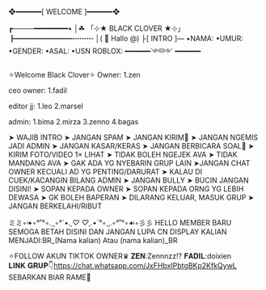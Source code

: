  ❖━━━━━━[ WELCOME ]━━━━━━❖

┏––––––━━━━━━━━•
│☘︎ 「⊹★ BLACK CLOVER ★⊹」
┣━━━━━━━━┅┅┅
│( 👋 Hallo @⁨⁩)
├[ INTRO ]—
•NAMA:
•UMUR:
•GENDER:
•ASAL:
•USN ROBLOX:
━━━━━━༺༻ ━━━━━━

✧Welcome Black Clover✧
Owner:
1.zen

ceo owner:
1.fadil
  
editor jj:
1.leo
2.marsel

admin:
1.bima
2.mirza
3.zenno
4.bagas

➤ WAJIB INTRO
➤ JANGAN SPAM
➤ JANGAN KIRIM🔞
➤ JANGAN NGEMIS JADI ADMIN
➤ JANGAN KASAR/KERAS
➤ JANGAN BERBICARA SOAL🔞
➤ KIRIM FOTO/VIDEO 1× LIHAT
➤ TIDAK BOLEH NGEJEK AVA
➤ TIDAK MANDANG AVA
➤ GAK ADA YG NYEBARIN GRUP LAIN 
➤JANGAN CHAT OWNER KECUALI AD YG PENTING/DARURAT
➤ KALAU DI CUEK/KACANGIN BILANG
   ADMIN
 ➤ JANGAN BULLY 
➤ BUCIN JANGAN DISINI! 
➤ SOPAN KEPADA OWNER
➤ SOPAN KEPADA ORNG YG LEBIH DEWASA
➤ GK BOLEH BAPERAN 
➤ DILARANG KELUAR, MASUK GRUP
➤ JANGAN BERKELAHI/RIBUT

ミミ◦❧◦°˚°◦.¸¸◦°´*•.¸♡  ♡¸.•*´°◦¸¸.◦°˚°◦☙◦彡彡
HELLO MEMBER BARU SEMOGA BETAH DISINI DAN JANGAN LUPA 
CN DISPLAY KALIAN MENJADI:BR_(Nama kalian) Atau (nama kalian)_BR

✧FOLLOW AKUN TIKTOK OWNER♛
𝐙𝐄𝐍:Zennnzz!?
𝐅𝐀𝐃𝐈𝐋:doixien              
𝐋𝐈𝐍𝐊 𝐆𝐑𝐔𝐏👇https://chat.whatsapp.com/JxFHbxIPbtgBKp2KfkQywL
     SEBARKAN BIAR RAME🤗

